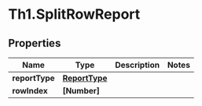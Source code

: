 # Th1.SplitRowReport

## Properties

Name | Type | Description | Notes
------------ | ------------- | ------------- | -------------
**reportType** | [**ReportType**](ReportType.md) |  | 
**rowIndex** | **[Number]** |  | 


